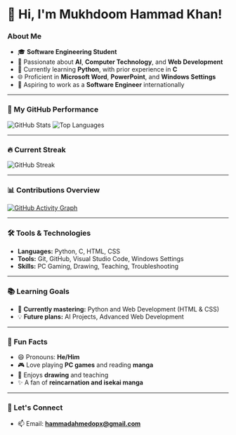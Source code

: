 # 👋 Hi, I'm Mukhdoom Hammad Khan!

### About Me
- 🎓 **Software Engineering Student**
- 🌟 Passionate about **AI**, **Computer Technology**, and **Web Development**
- 🐍 Currently learning **Python**, with prior experience in **C**
- 🌐 Proficient in **Microsoft Word**, **PowerPoint**, and **Windows Settings**
- 🚀 Aspiring to work as a **Software Engineer** internationally

---

### 🚀 My GitHub Performance
![GitHub Stats](https://github-readme-stats.vercel.app/api?username=Mukhdoom-Hammad-Khan&show_icons=true&theme=radical)
![Top Languages](https://github-readme-stats.vercel.app/api/top-langs/?username=Mukhdoom-Hammad-Khan&layout=compact&theme=radical)

---

### 🔥 Current Streak
![GitHub Streak](https://github-readme-streak-stats.herokuapp.com/?user=Mukhdoom-Hammad-Khan&theme=radical)

---

### 📊 Contributions Overview
[![GitHub Activity Graph](https://github-readme-activity-graph.vercel.app/graph?username=Mukhdoom-Hammad-Khan&theme=radical)](https://github.com/ashutosh00710/github-readme-activity-graph)

---

### 🛠️ Tools & Technologies
- **Languages:** Python, C, HTML, CSS
- **Tools:** Git, GitHub, Visual Studio Code, Windows Settings
- **Skills:** PC Gaming, Drawing, Teaching, Troubleshooting

---

### 📚 Learning Goals
- 🌱 **Currently mastering:** Python and Web Development (HTML & CSS)
- 💡 **Future plans:** AI Projects, Advanced Web Development

---

### 🎨 Fun Facts
- 😄 Pronouns: **He/Him**
- 🎮 Love playing **PC games** and reading **manga**
- 🎨 Enjoys **drawing** and teaching
- ✨ A fan of **reincarnation and isekai manga**

---

### 📧 Let's Connect
- 📫 Email: **hammadahmedopx@gmail.com**
